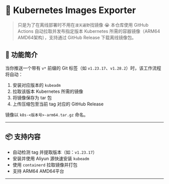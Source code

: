 # 🐳 Kubernetes Images Exporter

> 只是为了在离线部署时不用在`漫天遍野`找镜像 😭
本仓库使用 GitHub Actions 自动拉取并发布指定版本 Kubernetes 所需的容器镜像（ARM64 AMD64架构），支持通过 GitHub Release 下载离线镜像包。

## 🚀 功能简介

当你推送一个带有 `v*` 前缀的 Git 标签（如 `v1.23.17`、`v1.28.2`）时，该工作流程将自动：

1. 安装对应版本的 `kubeadm`
2. 拉取该版本 Kubernetes 所需的镜像
3. 将镜像保存为 tar 包
4. 上传压缩包至当前 tag 对应的 GitHub Release

镜像以 `k8s-<版本号>-arm64.tar.gz` 命名。

---

## 📦 支持内容

- 自动检测 tag 并提取版本（如：`v1.23.17`）
- 安装并使用 Aliyun 源快速安装 `kubeadm`
- 使用 `containerd` 拉取镜像并打包
- 支持 ARM64 AMD64平台

---